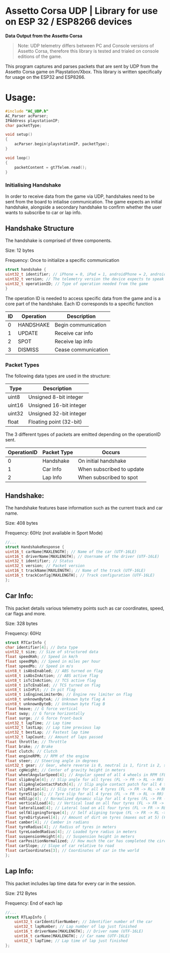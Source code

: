 # Assetto Corsa UDP | Library for use on ESP 32 / ESP8266 devices
**Data Output from the Assetto Corsa**

> Note: UDP telemetry differs between PC and Console versions of Assetto Corsa, therefore this library is tested and trialed on console editions of the game.

This program captures and parses packets that are sent by UDP from the Assetto Corsa game on Playstation/Xbox. This library is written specifically for usage on the ESP32 and ESP8266.

# Usage:
```c++
#include "AC_UDP.h"
AC_Parser acParser;
IPAddress playstationIP;
char packetType;

void setup()
{
    acParser.begin(playstationIP, packetType);
}

void loop()
{
    packetContent = gt7Telem.read();
}
```

### Initialising Handshake

In order to receive data from the game via UDP, handshakes need to be sent from the board to intialise communication. The game expects an initial handshake, alongside a secondary handshake to confirm whether the user wants to subscribe to car or lap info.

## Handshake Structure

The handshake is comprised of three components. 

Size: 12 bytes

Frequency: Once to initialize a specific communication

```c++
struct handshake {
uint32_t identifier; // iPhone = 0, iPad = 1, androidPhone = 2, androidTablet = 3
uint32_t version; // The telemetry version the device expects to speak with (default is 1)
uint32_t operationID; // Type of operation needed from the game 
}
```

The operation ID is needed to access specific data from the game and is a core part of the handshake. Each ID corresponds to a specific function

| ID   | Operation | Description |
| - | ---------- | ----------- |
| 0  | HANDSHAKE  | Begin communication |
| 1 | UPDATE | Receive car info |
| 2 | SPOT | Receive lap info |
| 3  | DISMISS | Cease communication |

### Packet Types

The following data types are used in the structure:

| Type   | Description             |
| ------ | ----------------------- |
| uint8  | Unsigned 8-bit integer  |
| uint16 | Unsigned 16-bit integer |
| uint32 | Unsigned 32-bit integer |
| float  | Floating point (32-bit) |

The 3 different types of packets are emitted depending on the operationID sent.

| OperationID | Packet Type | Occurs |
| - | ----------------------- | ------------- |
| 0 | Handshake | On initial handshake |
| 1 | Car Info  | When subscribed to update |
| 2 | Lap Info  | When subscribed to spot |

## Handshake:

The handshake features base information such as the current track and car name.

Size: 408 bytes

Frequency: 60Hz (not available in Sport Mode)

```c++
//...
struct HandshakeResponse {
uint16_t carName[MAXLENGTH]; // Name of the car (UTF-16LE)
uint16_t driverName[MAXLENGTH]; // Username of the driver (UTF-16LE)
uint32_t identifier; // Status 
uint32_t version; // Packet version
uint16_t trackName[MAXLENGTH]; // Name of the track (UTF-16LE)
uint16_t trackConfig[MAXLENGTH]; // Track configuration (UTF-16LE)
};
```

## Car Info: 

This packet details various telemetry points such as car coordinates, speed, car flags and more.

Size: 328 bytes

Frequency: 60Hz

```c++
struct RTCarInfo {
char identifier[4]; // Data type
uint32_t size; // Size of structured data
float speedKmh; // Speed in km/h
float speedMph; // Speed in miles per hour
float speedMs; // Speed in m/s
uint8_t isAbsEnabled; // ABS turned on flag
uint8_t isAbsInAction; // ABS active flag
uint8_t isTcInAction; // TCS active flag
uint8_t isTcEnabled; // TCS turned on flag
uint8_t isInPit; // In pit flag
uint8_t isEngineLimiterOn; // Engine rev limiter on flag
uint8_t unknownByteA; // Unknown byte flag A
uint8_t unknownByteB; // Unknown byte flag B
float heave; // G force vertical
float sway; // G force horizontally
float surge; // G force front-back
uint32_t lapTime; // Lap time
uint32_t lastLap; // Lap time previous lap
uint32_t bestLap; // Fastest lap time
uint32_t lapCount; // Amount of laps passed
float throttle; // Throttle 
float brake; // Brake
float clutch; // Clutch
float engineRPM; // RPM of the engine
float steer; // Steering angle in degrees
uint32_t gear; // Gear, where reverse is 0, neutral is 1, first is 2, second is 3 etc...
float cgHeight; // Center of gravity height in meters
float wheelAngularSpeed[4]; // Angular speed of all 4 wheels in RPM (FL -> FR -> RL -> RR)
float slipAngle[4]; // Slip angle for all tyres (FL -> FR -> RL -> RR)
float slipAngleContactPatch[4]; // Slip angle contact patch for all 4 tyres (FL -> FR -> RL -> RR)
float slipRatio[4]; // Slip ratio for all 4 tyres (FL -> FR -> RL -> RR)
float tyreSlip[4]; // Tyre slip for all 4 tyres (FL -> FR -> RL -> RR)
float ndSlip[4]; // Normalized dynamic slip for all 4 tyres (FL -> FR -> RL -> RR)
float verticalLoad[4]; // Vertical load on all four tyres (FL -> FR -> RL -> RR)
float lateralLoad[4]; // Lateral load on all four tyres (FL -> FR -> RL -> RR)
float selfAligningTorque[4]; // Self aligning torque (FL -> FR -> RL -> RR)
float tyreDirtyLevel[4]; // Amount of dirt on tyres (maxes out at 5) (FL -> FR -> RL -> RR)
float camber[4]; // Camber in radians
float tyreRadius[4]; // Radius of tyres in meters
float tyreLoadedRadius[4]; // Loaded tyre radius in meters
float suspensionHeight[4]; // Suspension height in meters
float carPositionNormalized; // How much the car has completed the circuit (0 is none, 1 is finished)
float carSlope; // Slope of car relative to road
float carCoordinates[3]; // Coordinates of car in the world
};
```

## Lap Info:

This packet includes lap time data for every car in the session.

Size: 212 Bytes

Frequency: End of each lap

```c++
//...
struct RTLapInfo {
    uint32_t carIdentifierNumber; // Identifier number of the car
    uint32_t lapNumber; // Lap number of lap just finished
    uint16_t driverName[MAXLENGTH]; // Driver name (UTF-16LE)
    uint16_t carName[MAXLENGTH]; // Car name (UTF-16LE)
    uint32_t lapTime; // Lap time of lap just finished
};
```
